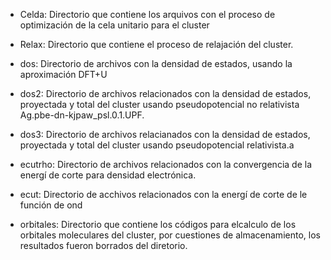 



- Celda: Directorio que contiene los arquivos con el proceso de optimización de la cela unitario para el cluster

- Relax: Directorio  que contiene el proceso de relajación del cluster.

- dos: Directorio de archivos con la densidad de estados, usando la aproximación DFT+U

- dos2: Directorio de archivos relacionados con la densidad de estados, proyectada y total del cluster usando pseudopotencial no relativista Ag.pbe-dn-kjpaw_psl.0.1.UPF.

- dos3: Directorio de archivos relacianados con la densidad de estados, proyectada y total del cluster usando pseudopotencial relativista.a

- ecutrho: Directorio de archivos relacionados con la convergencia de la energí de corte para densidad electrónica.

- ecut: Directorio de acchivos relacionados con la energí de corte de le función de ond

- orbitales: Directorio que contiene los códigos para elcalculo de los orbitales moleculares del cluster, por cuestiones de almacenamiento, los resultados fueron borrados del diretorio.
